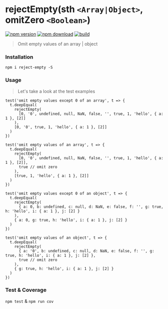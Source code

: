 # rejectEmpty(sth `<Array|Object>`, omitZero `<Boolean>`)

[![npm version][npm-v-img]][npm-url]
[![npm download][npm-dl-img]][npm-url]
[![build][build-img]][build-url]

> Omit empty values of an array | object

### Installation

`npm i reject-empty -S`  

### Usage
> Let's take a look at the test examples

```
test('omit empty values except 0 of an array', t => {
  t.deepEqual(
    rejectEmpty(
      [0, '0', undefined, null, NaN, false, '', true, 1, 'hello', { a: 1 }, [2]]
    ),
    [0, '0', true, 1, 'hello', { a: 1 }, [2]]
  )
})

test('omit empty values of an array', t => {
  t.deepEqual(
    rejectEmpty(
      [0, '0', undefined, null, NaN, false, '', true, 1, 'hello', { a: 1 }, [2]],
      true // omit zero
    ),
    [true, 1, 'hello', { a: 1 }, [2]]
  )
})

test('omit empty values except 0 of an object', t => {
  t.deepEqual(
    rejectEmpty(
      { a: 0, b: undefined, c: null, d: NaN, e: false, f: '', g: true, h: 'hello', i: { a: 1 }, j: [2] }
    ),
    { a: 0, g: true, h: 'hello', i: { a: 1 }, j: [2] }
  )
})

test('omit empty values of an object', t => {
  t.deepEqual(
    rejectEmpty(
      { a: '0', b: undefined, c: null, d: NaN, e: false, f: '', g: true, h: 'hello', i: { a: 1 }, j: [2] },
      true // omit zero
    ),
    { g: true, h: 'hello', i: { a: 1 }, j: [2] }
  )
})
```

### Test & Coverage

`npm test` & `npm run cov`

[npm-url]: https://www.npmjs.com/package/reject-empty
[npm-v-img]: http://img.shields.io/npm/v/reject-empty.svg
[npm-dl-img]: http://img.shields.io/npm/dm/reject-empty.svg
[build-img]: https://travis-ci.org/kenberkeley/reject-empty.svg?branch=master
[build-url]: https://travis-ci.org/kenberkeley/reject-empty
